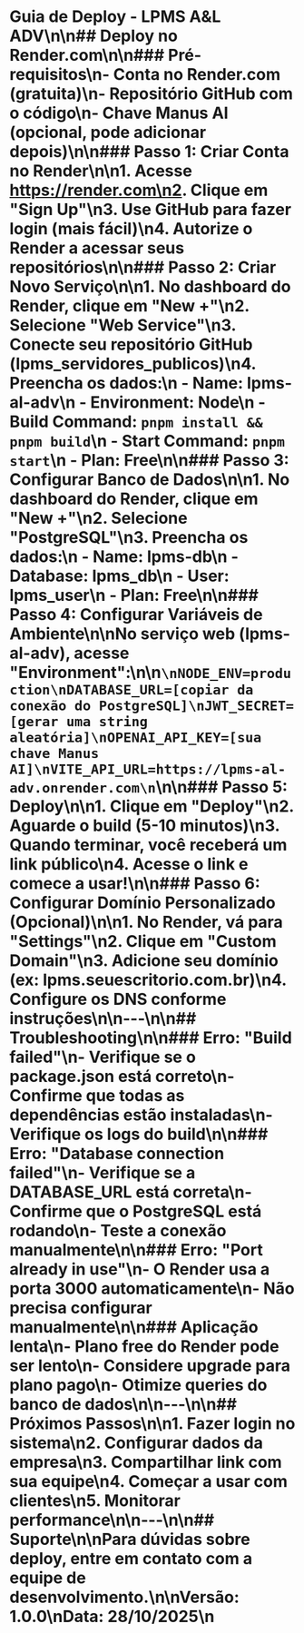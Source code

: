 # Guia de Deploy - LPMS A&L ADV\n\n## Deploy no Render.com\n\n### Pré-requisitos\n- Conta no Render.com (gratuita)\n- Repositório GitHub com o código\n- Chave Manus AI (opcional, pode adicionar depois)\n\n### Passo 1: Criar Conta no Render\n\n1. Acesse https://render.com\n2. Clique em \"Sign Up\"\n3. Use GitHub para fazer login (mais fácil)\n4. Autorize o Render a acessar seus repositórios\n\n### Passo 2: Criar Novo Serviço\n\n1. No dashboard do Render, clique em \"New +\"\n2. Selecione \"Web Service\"\n3. Conecte seu repositório GitHub (lpms_servidores_publicos)\n4. Preencha os dados:\n   - **Name:** lpms-al-adv\n   - **Environment:** Node\n   - **Build Command:** `pnpm install && pnpm build`\n   - **Start Command:** `pnpm start`\n   - **Plan:** Free\n\n### Passo 3: Configurar Banco de Dados\n\n1. No dashboard do Render, clique em \"New +\"\n2. Selecione \"PostgreSQL\"\n3. Preencha os dados:\n   - **Name:** lpms-db\n   - **Database:** lpms_db\n   - **User:** lpms_user\n   - **Plan:** Free\n\n### Passo 4: Configurar Variáveis de Ambiente\n\nNo serviço web (lpms-al-adv), acesse \"Environment\":\n\n```\nNODE_ENV=production\nDATABASE_URL=[copiar da conexão do PostgreSQL]\nJWT_SECRET=[gerar uma string aleatória]\nOPENAI_API_KEY=[sua chave Manus AI]\nVITE_API_URL=https://lpms-al-adv.onrender.com\n```\n\n### Passo 5: Deploy\n\n1. Clique em \"Deploy\"\n2. Aguarde o build (5-10 minutos)\n3. Quando terminar, você receberá um link público\n4. Acesse o link e comece a usar!\n\n### Passo 6: Configurar Domínio Personalizado (Opcional)\n\n1. No Render, vá para \"Settings\"\n2. Clique em \"Custom Domain\"\n3. Adicione seu domínio (ex: lpms.seuescritorio.com.br)\n4. Configure os DNS conforme instruções\n\n---\n\n## Troubleshooting\n\n### Erro: \"Build failed\"\n- Verifique se o package.json está correto\n- Confirme que todas as dependências estão instaladas\n- Verifique os logs do build\n\n### Erro: \"Database connection failed\"\n- Verifique se a DATABASE_URL está correta\n- Confirme que o PostgreSQL está rodando\n- Teste a conexão manualmente\n\n### Erro: \"Port already in use\"\n- O Render usa a porta 3000 automaticamente\n- Não precisa configurar manualmente\n\n### Aplicação lenta\n- Plano free do Render pode ser lento\n- Considere upgrade para plano pago\n- Otimize queries do banco de dados\n\n---\n\n## Próximos Passos\n\n1. Fazer login no sistema\n2. Configurar dados da empresa\n3. Compartilhar link com sua equipe\n4. Começar a usar com clientes\n5. Monitorar performance\n\n---\n\n## Suporte\n\nPara dúvidas sobre deploy, entre em contato com a equipe de desenvolvimento.\n\n**Versão:** 1.0.0\n**Data:** 28/10/2025\n
